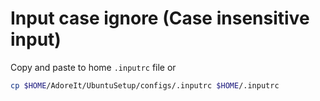 # Input case ignore (Case insensitive input)

Copy and paste to home `.inputrc` file or

```bash
cp $HOME/AdoreIt/UbuntuSetup/configs/.inputrc $HOME/.inputrc
```
